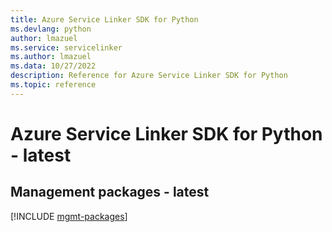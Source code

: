 ```yaml
---
title: Azure Service Linker SDK for Python
ms.devlang: python
author: lmazuel
ms.service: servicelinker
ms.author: lmazuel
ms.data: 10/27/2022
description: Reference for Azure Service Linker SDK for Python
ms.topic: reference
---
```

# Azure Service Linker SDK for Python - latest

## Management packages - latest
[!INCLUDE [mgmt-packages](service-linker-mgmt-index.md)]